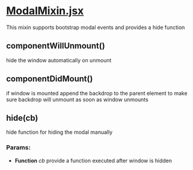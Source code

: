 

<!-- Start components/ModalMixin.jsx -->

# [ModalMixin.jsx](ModalMixin.jsx)

This mixin supports bootstrap modal events and provides a hide function

## componentWillUnmount()

hide the window automatically on unmount

## componentDidMount()

if window is mounted append the backdrop to the parent element to make sure
backdrop will unmount as soon as window unmounts

## hide(cb)

hide function for hiding the modal manually

### Params:

* **Function** *cb* provide a function executed after window is hidden

<!-- End components/ModalMixin.jsx -->

